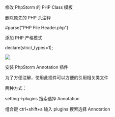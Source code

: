 修改 PhpStorm 的 PHP Class 模板

删除原先的 PHP 头注释

#parse("PHP File Header.php")

添加 PHP 严格模式

declare(strict_types=1);



![](https://gitee.com/hxc8/images8/raw/master/img/202407191108336.jpg)





安装 PhpStorm Annotation 插件



为了方便注解，使用此插件可以方便的引用相关类文件

两种方式：



setting->plugins 搜索选择 Annotation

组合键 ctrl+shift+a 输入 plugins 搜索选择 Annotation

